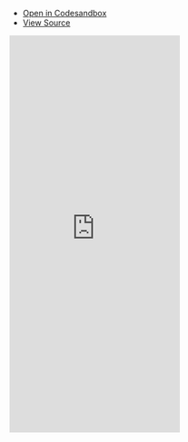 - [Open in Codesandbox](https://codesandbox.io/embed/github/DamianOsipiuk/vue-query/tree/main/examples/basic)
- [View Source](https://github.com/DamianOsipiuk/vue-query/tree/main/examples/basic)

<iframe src="https://codesandbox.io/embed/github/DamianOsipiuk/vue-query/tree/main/examples/basic?hidenavigation=1&view=preview&codemirror=1"
  style="height:700px; border:0; overflow:hidden;"
  title="DamianOsipiuk/vue-query: basic"
  allow="accelerometer; ambient-light-sensor; camera; encrypted-media; geolocation; gyroscope; hid; microphone; midi; payment; usb; vr; xr-spatial-tracking"
  sandbox="allow-forms allow-modals allow-popups allow-presentation allow-same-origin allow-scripts"
></iframe>
